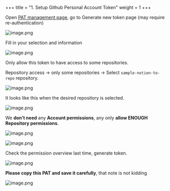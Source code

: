 +++
title = "1. Setup Github Personal Account Token"
weight = 1
+++


Open [PAT management page](https://github.com/settings/tokens?type=beta), go to Generate new token page (may require re-authentication)


![image.png](/images/003-iii-level-2-notion-to-github-repo/13-716940-image.png)


Fill in your selection and information


![image.png](/images/003-iii-level-2-notion-to-github-repo/13-196755-image.png)


Only allow this token to have access to some repositories.


Repository access → only some repositories → Select `sample-notion-to-repo` repository.


![image.png](/images/003-iii-level-2-notion-to-github-repo/13-623331-image.png)


It looks like this when the desired repository is selected.


![image.png](/images/003-iii-level-2-notion-to-github-repo/13-603380-image.png)


We **don’t need** any **Account permissions**, any only **allow ENOUGH** **Repository permissions**.


![image.png](/images/003-iii-level-2-notion-to-github-repo/13-125226-image.png)


![image.png](/images/003-iii-level-2-notion-to-github-repo/13-680244-image.png)


Check the permission overview last time, generate token.


![image.png](/images/003-iii-level-2-notion-to-github-repo/13-992912-image.png)


**Please copy this PAT and save it carefully**, that note is not kidding


![image.png](/images/003-iii-level-2-notion-to-github-repo/13-915068-image.png)


